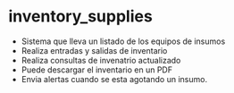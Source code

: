 # inventory_supplies

- Sistema que lleva un listado de los equipos de insumos
- Realiza entradas y salidas de inventario
- Realiza consultas de invenatrio actualizado
- Puede descargar el inventario en un PDF
- Envia alertas cuando se esta agotando un insumo.
